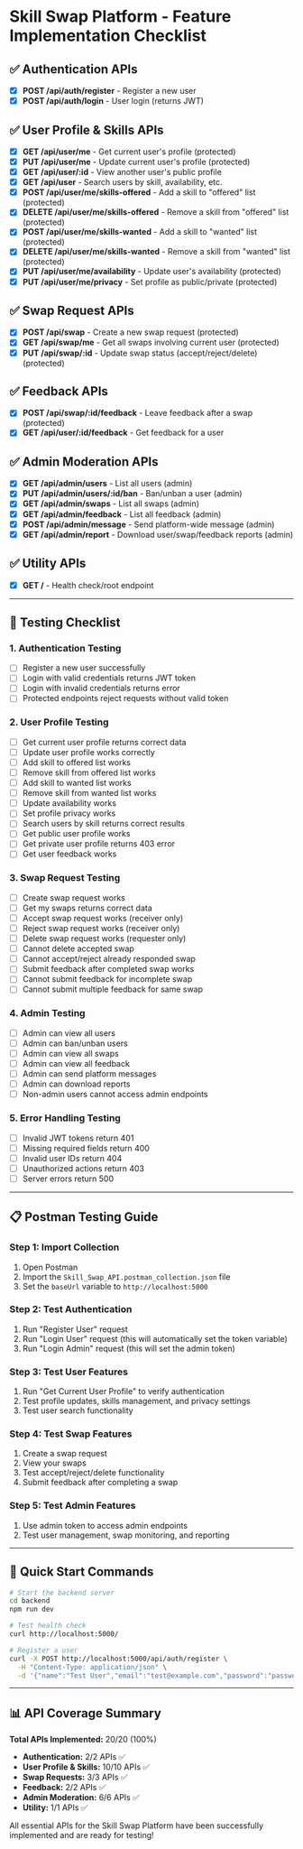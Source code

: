 # Skill Swap Platform - Feature Implementation Checklist

## ✅ Authentication APIs
- [x] **POST /api/auth/register** - Register a new user
- [x] **POST /api/auth/login** - User login (returns JWT)

## ✅ User Profile & Skills APIs
- [x] **GET /api/user/me** - Get current user's profile (protected)
- [x] **PUT /api/user/me** - Update current user's profile (protected)
- [x] **GET /api/user/:id** - View another user's public profile
- [x] **GET /api/user** - Search users by skill, availability, etc.
- [x] **POST /api/user/me/skills-offered** - Add a skill to "offered" list (protected)
- [x] **DELETE /api/user/me/skills-offered** - Remove a skill from "offered" list (protected)
- [x] **POST /api/user/me/skills-wanted** - Add a skill to "wanted" list (protected)
- [x] **DELETE /api/user/me/skills-wanted** - Remove a skill from "wanted" list (protected)
- [x] **PUT /api/user/me/availability** - Update user's availability (protected)
- [x] **PUT /api/user/me/privacy** - Set profile as public/private (protected)

## ✅ Swap Request APIs
- [x] **POST /api/swap** - Create a new swap request (protected)
- [x] **GET /api/swap/me** - Get all swaps involving current user (protected)
- [x] **PUT /api/swap/:id** - Update swap status (accept/reject/delete) (protected)

## ✅ Feedback APIs
- [x] **POST /api/swap/:id/feedback** - Leave feedback after a swap (protected)
- [x] **GET /api/user/:id/feedback** - Get feedback for a user

## ✅ Admin Moderation APIs
- [x] **GET /api/admin/users** - List all users (admin)
- [x] **PUT /api/admin/users/:id/ban** - Ban/unban a user (admin)
- [x] **GET /api/admin/swaps** - List all swaps (admin)
- [x] **GET /api/admin/feedback** - List all feedback (admin)
- [x] **POST /api/admin/message** - Send platform-wide message (admin)
- [x] **GET /api/admin/report** - Download user/swap/feedback reports (admin)

## ✅ Utility APIs
- [x] **GET /** - Health check/root endpoint

---

## 🧪 Testing Checklist

### 1. Authentication Testing
- [ ] Register a new user successfully
- [ ] Login with valid credentials returns JWT token
- [ ] Login with invalid credentials returns error
- [ ] Protected endpoints reject requests without valid token

### 2. User Profile Testing
- [ ] Get current user profile returns correct data
- [ ] Update user profile works correctly
- [ ] Add skill to offered list works
- [ ] Remove skill from offered list works
- [ ] Add skill to wanted list works
- [ ] Remove skill from wanted list works
- [ ] Update availability works
- [ ] Set profile privacy works
- [ ] Search users by skill returns correct results
- [ ] Get public user profile works
- [ ] Get private user profile returns 403 error
- [ ] Get user feedback works

### 3. Swap Request Testing
- [ ] Create swap request works
- [ ] Get my swaps returns correct data
- [ ] Accept swap request works (receiver only)
- [ ] Reject swap request works (receiver only)
- [ ] Delete swap request works (requester only)
- [ ] Cannot delete accepted swap
- [ ] Cannot accept/reject already responded swap
- [ ] Submit feedback after completed swap works
- [ ] Cannot submit feedback for incomplete swap
- [ ] Cannot submit multiple feedback for same swap

### 4. Admin Testing
- [ ] Admin can view all users
- [ ] Admin can ban/unban users
- [ ] Admin can view all swaps
- [ ] Admin can view all feedback
- [ ] Admin can send platform messages
- [ ] Admin can download reports
- [ ] Non-admin users cannot access admin endpoints

### 5. Error Handling Testing
- [ ] Invalid JWT tokens return 401
- [ ] Missing required fields return 400
- [ ] Invalid user IDs return 404
- [ ] Unauthorized actions return 403
- [ ] Server errors return 500

---

## 📋 Postman Testing Guide

### Step 1: Import Collection
1. Open Postman
2. Import the `Skill_Swap_API.postman_collection.json` file
3. Set the `baseUrl` variable to `http://localhost:5000`

### Step 2: Test Authentication
1. Run "Register User" request
2. Run "Login User" request (this will automatically set the token variable)
3. Run "Login Admin" request (this will set the admin token)

### Step 3: Test User Features
1. Run "Get Current User Profile" to verify authentication
2. Test profile updates, skills management, and privacy settings
3. Test user search functionality

### Step 4: Test Swap Features
1. Create a swap request
2. View your swaps
3. Test accept/reject/delete functionality
4. Submit feedback after completing a swap

### Step 5: Test Admin Features
1. Use admin token to access admin endpoints
2. Test user management, swap monitoring, and reporting

---

## 🚀 Quick Start Commands

```bash
# Start the backend server
cd backend
npm run dev

# Test health check
curl http://localhost:5000/

# Register a user
curl -X POST http://localhost:5000/api/auth/register \
  -H "Content-Type: application/json" \
  -d '{"name":"Test User","email":"test@example.com","password":"password123","location":"Test City"}'
```

---

## 📊 API Coverage Summary

**Total APIs Implemented:** 20/20 (100%)

- **Authentication:** 2/2 APIs ✅
- **User Profile & Skills:** 10/10 APIs ✅
- **Swap Requests:** 3/3 APIs ✅
- **Feedback:** 2/2 APIs ✅
- **Admin Moderation:** 6/6 APIs ✅
- **Utility:** 1/1 APIs ✅

All essential APIs for the Skill Swap Platform have been successfully implemented and are ready for testing! 
